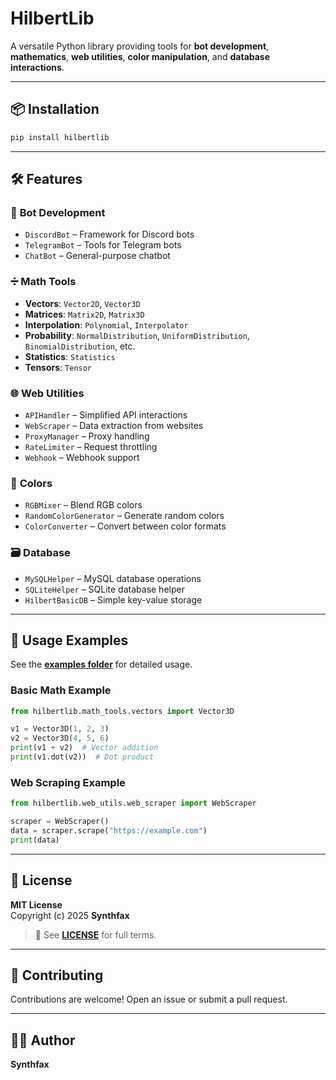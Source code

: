 # HilbertLib  

A versatile Python library providing tools for **bot development**, **mathematics**, **web utilities**, **color manipulation**, and **database interactions**.

---  
## 📦 Installation  
```bash  
pip install hilbertlib  
```  

---  
## 🛠 Features  

### 🤖 **Bot Development**  
- `DiscordBot` – Framework for Discord bots  
- `TelegramBot` – Tools for Telegram bots  
- `ChatBot` – General-purpose chatbot  

### ➗ **Math Tools**  
- **Vectors**: `Vector2D`, `Vector3D`  
- **Matrices**: `Matrix2D`, `Matrix3D`  
- **Interpolation**: `Polynomial`, `Interpolator`  
- **Probability**: `NormalDistribution`, `UniformDistribution`, `BinomialDistribution`, etc.  
- **Statistics**: `Statistics`  
- **Tensors**: `Tensor`  

### 🌐 **Web Utilities**  
- `APIHandler` – Simplified API interactions  
- `WebScraper` – Data extraction from websites  
- `ProxyManager` – Proxy handling  
- `RateLimiter` – Request throttling  
- `Webhook` – Webhook support  

### 🎨 **Colors**  
- `RGBMixer` – Blend RGB colors  
- `RandomColorGenerator` – Generate random colors  
- `ColorConverter` – Convert between color formats  

### 🗃 **Database**  
- `MySQLHelper` – MySQL database operations  
- `SQLiteHelper` – SQLite database helper  
- `HilbertBasicDB` – Simple key-value storage  

---  
## 📖 Usage Examples  
See the **[examples folder](https://github.com/Synthfax/HilbertLib/tree/main/examples)** for detailed usage.  

### Basic Math Example  
```python  
from hilbertlib.math_tools.vectors import Vector3D  

v1 = Vector3D(1, 2, 3)  
v2 = Vector3D(4, 5, 6)  
print(v1 + v2)  # Vector addition  
print(v1.dot(v2))  # Dot product  
```  

### Web Scraping Example  
```python  
from hilbertlib.web_utils.web_scraper import WebScraper  

scraper = WebScraper()  
data = scraper.scrape("https://example.com")  
print(data)  
```  

---  
## 📜 License  
**MIT License**  
Copyright (c) 2025 **Synthfax**  

> 📌 See **[LICENSE](https://github.com/Synthfax/HilbertLib/blob/main/LICENSE)** for full terms.  

---  
## 🚀 Contributing  
Contributions are welcome! Open an issue or submit a pull request.  

---  
## 👨‍💻 Author  
**Synthfax**